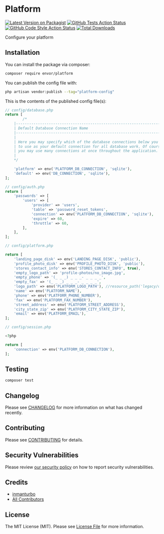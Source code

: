 # Platform

[![Latest Version on Packagist](https://img.shields.io/packagist/v/envor/platform.svg?style=flat-square)](https://packagist.org/packages/envor/platform)
[![GitHub Tests Action Status](https://img.shields.io/github/actions/workflow/status/envor/platform/run-tests.yml?branch=main&label=tests&style=flat-square)](https://github.com/envor/platform/actions?query=workflow%3Arun-tests+branch%3Amain)
[![GitHub Code Style Action Status](https://img.shields.io/github/actions/workflow/status/envor/platform/fix-php-code-style-issues.yml?branch=main&label=code%20style&style=flat-square)](https://github.com/envor/platform/actions?query=workflow%3A"Fix+PHP+code+style+issues"+branch%3Amain)
[![Total Downloads](https://img.shields.io/packagist/dt/envor/platform.svg?style=flat-square)](https://packagist.org/packages/envor/platform)

Configure your platform

## Installation

You can install the package via composer:

```bash
composer require envor/platform
```

You can publish the config file with:

```bash
php artisan vendor:publish --tag="platform-config"
```

This is the contents of the published config file(s):

```php
// config/database.php
return [
        /*
    |--------------------------------------------------------------------------
    | Default Database Connection Name
    |--------------------------------------------------------------------------
    |
    | Here you may specify which of the database connections below you wish
    | to use as your default connection for all database work. Of course
    | you may use many connections at once throughout the application.
    |
    */

    'platform' => env('PLATFORM_DB_CONNECTION', 'sqlite'),
    'default' => env('DB_CONNECTION', 'sqlite'),
];

// config/auth.php
return [
    'passwords' => [
        'users' => [
            'provider' => 'users',
            'table' => 'password_reset_tokens',
            'connection' => env('PLATFORM_DB_CONNECTION', 'sqlite'),
            'expire' => 60,
            'throttle' => 60,
        ],
    ],
];

// config/platform.php

return [
    'landing_page_disk' => env('LANDING_PAGE_DISK', 'public'),
    'profile_photo_disk' => env('PROFILE_PHOTO_DISK', 'public'),
    'stores_contact_info' => env('STORES_CONTACT_INFO', true),
    'empty_logo_path' => 'profile-photos/no_image.jpg',
    'empty_phone' => '(_ _ _) _ _ _- _ _ _ _',
    'empty_fax' => '(_ _ _) _ _ _- _ _ _ _',
    'logo_path' => env('PLATFORM_LOGO_PATH'), //resource_path('legacy/qwoffice/print/DigLogo.jpg'
    'name' => env('PLATFORM_NAME'),
    'phone' => env('PLATFORM_PHONE_NUMBER'),
    'fax' => env('PLATFORM_FAX_NUMBER'),
    'street_address' => env('PLATFORM_STREET_ADDRESS'),
    'city_state_zip' => env('PLATFORM_CITY_STATE_ZIP'),
    'email' => env('PLATFORM_EMAIL'),
];

// config/session.php

<?php

return [
    'connection' => env('PLATFORM_DB_CONNECTION'),
];

```

## Testing

```bash
composer test
```

## Changelog

Please see [CHANGELOG](CHANGELOG.md) for more information on what has changed recently.

## Contributing

Please see [CONTRIBUTING](CONTRIBUTING.md) for details.

## Security Vulnerabilities

Please review [our security policy](../../security/policy) on how to report security vulnerabilities.

## Credits

- [inmanturbo](https://github.com/envor)
- [All Contributors](../../contributors)

## License

The MIT License (MIT). Please see [License File](LICENSE.md) for more information.
